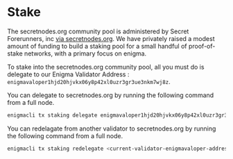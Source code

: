 # Stake

The secretnodes.org community pool is administered by Secret Forerunners, inc [via secretnodes.org](https://t.me/secretnodes). We have privately raised a modest amount of funding to build a staking pool for a small handful of proof-of-stake networks, with a primary focus on enigma.

To stake into the secretnodes.org community pool, all you must do is delegate to our Enigma Validator Address : `enigmavaloper1hjd20hjvkx06y8p42xl0uzr3gr3ue3nkm7wj8z`.

You can delegate to secretnodes.org by running the following command from a full node.

```bash
enigmacli tx staking delegate enigmavaloper1hjd20hjvkx06y8p42xl0uzr3gr3ue3nkm7wj8z <amountToBond>uscrt --from <delegator-Key-Name>  --gas auto
```

You can redelagate from another validator to secretnodes.org by running the following command from a full node.

```bash
enigmacli tx staking redelegate <current-validator-enigmavaloper-address> enigmavaloper1hjd20hjvkx06y8p42xl0uzr3gr3ue3nkm7wj8z <amount>uscrt --from <delegator-Key-Name> --gas auto
```